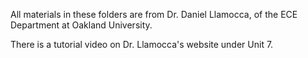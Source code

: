 All materials in these folders are from Dr. Daniel Llamocca, of the ECE Department at Oakland University.

There is a tutorial video on Dr. Llamocca's website under Unit 7.